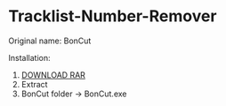 # Tracklist-Number-Remover

Original name: BonCut

Installation:
1. [DOWNLOAD RAR](https://github.com/Dark-Gran/Tracklist-Number-Remover/releases/tag/1.1)
2. Extract
3. BonCut folder -> BonCut.exe
